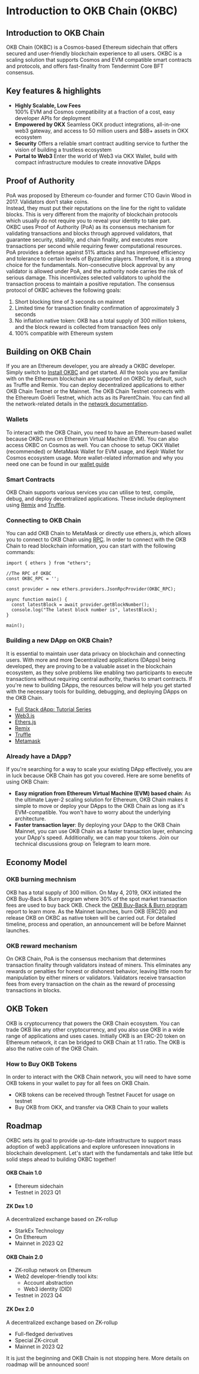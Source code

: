 # Introduction to OKB Chain (OKBC)
## Introduction to OKB Chain
OKB Chain (OKBC) is a Cosmos-based Ethereum sidechain that offers secured and user-friendly blockchain experience to all users. OKBC is a scaling solution that supports Cosmos and EVM compatible smart contracts and protocols, and offers fast-finality from Tendermint Core BFT consensus. 
## Key features & highlights
-  **Highly Scalable, Low Fees**  
100% EVM and Cosmos compatibility at a fraction of a cost, easy developer APIs for deployment
-  **Empowered by OKX** 
Seamless OKX product integrations, all-in-one web3 gateway, and access to 50 million users and $8B+ assets in OKX ecosystem
-  **Security** 
Offers a reliable smart contract auditing service to further the vision of building a trustless ecosystem
- **Portal to Web3**
Enter the world of Web3 via OKX Wallet, build with compact infrastructure modules to create innovative DApps
## Proof of Authority
PoA was proposed by Ethereum co-founder and former CTO Gavin Wood in 2017. Validators don’t stake coins.    
Instead, they must put their reputations on the line for the right to validate blocks. This is very different from the majority of blockchain protocols which usually do not require you to reveal your identity to take part.  
OKBC uses Proof of Authority (PoA) as its consensus mechanism for validating transactions and blocks through approved validators, that guarantee security, stability, and chain finality, and executes more transactions per second while requiring fewer computational resources.  
PoA provides a defense against 51% attacks and has improved efficiency and tolerance to certain levels of Byzantine players. Therefore, it is a strong choice for the fundamentals. Non-consecutive block approval by any validator is allowed under PoA, and the authority node carries the risk of serious damage. This incentivizes selected validators to uphold the transaction process to maintain a positive reputation. 
The consensus protocol of OKBC achieves the following goals:  
1. Short blocking time of 3 seconds on mainnet
2. Limited time for transaction finality confirmation of approximately 3 seconds
3. No inflation native token: OKB has a total supply of 300 million tokens, and the block reward is collected from transaction fees only
4. 100% compatible with Ethereum system
## Building on OKB Chain
If you are an Ethereum developer, you are already a OKBC developer. Simply switch to [Install OKBC](/dev/quick-start/build-on-okbc/install-okbc.html) and get started. All the tools you are familiar with on the Ethereum blockchain are supported on OKBC by default, such as Truffle and Remix.
You can deploy decentralized applications to either OKB Chain Testnet or the Mainnet. The OKB Chain Testnet connects with the Ethereum Goërli Testnet, which acts as its ParentChain. You can find all the network-related details in the [network documentation](https://github.com/maticnetwork/matic-docs/blob/master/docs/operate/network.md).
### Wallets
To interact with the OKB Chain, you need to have an Ethereum-based wallet because OKBC runs on Ethereum Virtual Machine (EVM). You can also access OKBC on Cosmos as well.
You can choose to setup OKX Wallet (recommended) or MetaMask Wallet for EVM usage, and Keplr Wallet for Cosmos ecosystem usage.
More wallet-related information and why you need one can be found in our [wallet guide](/dev/wallet/getting-started/overview.html)
### Smart Contracts
OKB Chain supports various services you can utilise to test, compile, debug, and deploy decentralized applications. These include deployment using [Remix](https://github.com/maticnetwork/matic-docs/blob/master/docs/develop/remix.md) and [Truffle](https://github.com/maticnetwork/matic-docs/blob/master/docs/develop/truffle.md).
### Connecting to OKB Chain
You can add OKB Chain to MetaMask or directly use ethers.js, which allows you to connect to OKB Chain using [RPC](/dev/nodes/rpc-node/add-network-endpoints.html). In order to connect with the OKB Chain to read blockchain information, you can start with the following commands:
```
import { ethers } from "ethers";

//The RPC of OKBC
const OKBC_RPC = '';

const provider = new ethers.providers.JsonRpcProvider(OKBC_RPC);

async function main() {
  const latestBlock = await provider.getBlockNumber();
  console.log("The latest block number is", latestBlock);
}

main();
```
### Building a new DApp on OKB Chain?
It is essential to maintain user data privacy on blockchain and connecting users. With more and more Decentralized applications (DApps) being developed, they are proving to be a valuable asset in the blockchain ecosystem, as they solve problems like enabling two participants to execute transactions without requiring central authority, thanks to smart contracts.
If you're new to building DApps, the resources below will help you get started with the necessary tools for building, debugging, and deploying DApps on the OKB Chain.
- [Full Stack dApp: Tutorial Series](https://kauri.io/full-stack-dapp-tutorial-series/5b8e401ee727370001c942e3/c)
- [Web3.js](https://www.dappuniversity.com/articles/web3-js-intro)
- [Ethers.js](https://docs.ethers.io/v5/)
- [Remix](/dev/smart-contracts/deployment/deployment-with-remix.html)
- [Truffle](/dev/smart-contracts/deployment/deployment-with-truffle.html)
- [Metamask](/dev/wallet/third-party-apps/metamask.html)
### Already have a DApp?
If you're searching for a way to scale your existing DApp effectively, you are in luck because OKB Chain has got you covered. Here are some benefits of using OKB Chain:
- **Easy migration from Ethereum Virtual Machine (EVM)
 based chain**: As the ultimate Layer-2 scaling solution for Ethereum, OKB Chain makes it simple to move or deploy your DApps to the OKB Chain as long as it's EVM-compatible. You won't have to worry about the underlying architecture.
- **Faster transaction layer**: By deploying your DApp to the OKB Chain Mainnet, you can use OKB Chain as a faster transaction layer, enhancing your DApp's speed. Additionally, we can map your tokens. Join our technical discussions group on Telegram to learn more.
## Economy Model
### OKB burning mechnism
OKB has a total supply of 300 million.
On May 4, 2019, OKX initiated the OKB Buy-Back & Burn program where 30% of the spot market transaction fees are used to buy back OKB. Check the [OKB Buy-Back & Burn program](https://www.okx.com/support/hc/en-us/sections/360004542951-OKB-Buy-back-Burn) report to learn more.
As the Mainnet launches, burn OKB (ERC20) and release OKB on OKBC as native token will be carried out. For detailed timeline, process and operation, an announcement will be before Mainnet launches.
### OKB reward mechanism
On OKB Chain, PoA is the consensus mechanism that determines transaction finality through validators instead of miners. This eliminates any rewards or penalties for honest or dishonest behavior, leaving little room for manipulation by either miners or validators.
Validators receive transaction fees from every transaction on the chain as the reward of processing transactions in blocks.
## OKB Token
OKB is cryptocurrency that powers the OKB Chain ecosystem. You can trade OKB like any other cryptocurrency, and you also use OKB in a wide range of applications and uses cases.
Initially OKB is an ERC-20 token on Ethereum network, it can be bridged to OKB Chain at 1:1 ratio. The OKB is also the native coin of the OKB Chain.
### How to Buy OKB Tokens
In order to interact with the OKB Chain network, you will need to have some OKB tokens in your wallet to pay for all fees on OKB Chain.
- OKB tokens can be received through Testnet Faucet for usage on testnet
- Buy OKB from OKX, and transfer via OKB Chain to your wallets
## Roadmap
OKBC sets its goal to provide up-to-date infrastructure to support mass adoption of web3 applications and explore unforeseen innovations in blockchain development. Let's start with the fundamentals and take little but solid steps ahead to building OKBC together!
#### OKB Chain 1.0
- Ethereum sidechain
- Testnet in 2023 Q1

#### ZK Dex 1.0
A decentralized exchange based on ZK-rollup 
- StarkEx Technology
- On Ethereum
- Mainnet in 2023 Q2

#### OKB Chain 2.0
- ZK-rollup network on Ethereum
- Web2 developer-friendly tool kits:
  - Account abstraction
  - Web3 identity (DID)
- Testnet in 2023 Q4

#### ZK Dex 2.0
A decentralized exchange based on ZK-rollup 
- Full-fledged derivatives
- Special ZK-circuit
- Mainnet in 2023 Q2

It is just the beginning and OKB Chain is not stopping here. More details on roadmap will be announced soon!